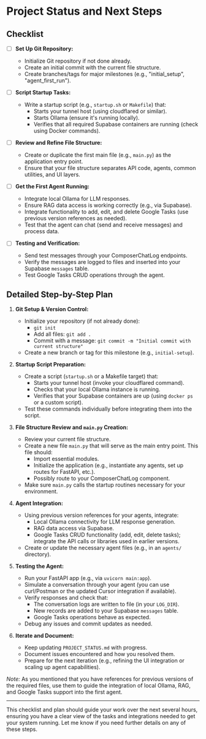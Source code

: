 # Project Status and Next Steps

## Checklist
- [ ] **Set Up Git Repository:**  
  - Initialize Git repository if not done already.  
  - Create an initial commit with the current file structure.  
  - Create branches/tags for major milestones (e.g., "initial_setup", "agent_first_run").

- [ ] **Script Startup Tasks:**  
  - Write a startup script (e.g., `startup.sh` or `Makefile`) that:
    - Starts your tunnel host (using cloudflared or similar).  
    - Starts Ollama (ensure it's running locally).  
    - Verifies that all required Supabase containers are running (check using Docker commands).
  
- [ ] **Review and Refine File Structure:**  
  - Create or duplicate the first main file (e.g., `main.py`) as the application entry point.
  - Ensure that your file structure separates API code, agents, common utilities, and UI layers.

- [ ] **Get the First Agent Running:**  
  - Integrate local Ollama for LLM responses.
  - Ensure RAG data access is working correctly (e.g., via Supabase).
  - Integrate functionality to add, edit, and delete Google Tasks (use previous version references as needed).
  - Test that the agent can chat (send and receive messages) and process data.

- [ ] **Testing and Verification:**  
  - Send test messages through your ComposerChatLog endpoints.
  - Verify the messages are logged to files and inserted into your Supabase `messages` table.
  - Test Google Tasks CRUD operations through the agent.

## Detailed Step-by-Step Plan

1. **Git Setup & Version Control:**
   - Initialize your repository (if not already done):
     - `git init`
     - Add all files: `git add .`
     - Commit with a message: `git commit -m "Initial commit with current structure"`
   - Create a new branch or tag for this milestone (e.g., `initial-setup`).

2. **Startup Script Preparation:**
   - Create a script (`startup.sh` or a Makefile target) that:
     - Starts your tunnel host (invoke your cloudflared command).
     - Checks that your local Ollama instance is running.
     - Verifies that your Supabase containers are up (using `docker ps` or a custom script).
   - Test these commands individually before integrating them into the script.

3. **File Structure Review and `main.py` Creation:**
   - Review your current file structure.
   - Create a new file `main.py` that will serve as the main entry point. This file should:
     - Import essential modules.
     - Initialize the application (e.g., instantiate any agents, set up routes for FastAPI, etc.).
     - Possibly route to your ComposerChatLog component.
   - Make sure `main.py` calls the startup routines necessary for your environment.

4. **Agent Integration:**
   - Using previous version references for your agents, integrate:
     - Local Ollama connectivity for LLM response generation.
     - RAG data access via Supabase.
     - Google Tasks CRUD functionality (add, edit, delete tasks); integrate the API calls or libraries used in earlier versions.
   - Create or update the necessary agent files (e.g., in an `agents/` directory).

5. **Testing the Agent:**
   - Run your FastAPI app (e.g., via `uvicorn main:app`).
   - Simulate a conversation through your agent (you can use curl/Postman or the updated Cursor integration if available).
   - Verify responses and check that:
     - The conversation logs are written to file (in your `LOG_DIR`).
     - New records are added to your Supabase `messages` table.
     - Google Tasks operations behave as expected.
   - Debug any issues and commit updates as needed.

6. **Iterate and Document:**
   - Keep updating `PROJECT_STATUS.md` with progress.
   - Document issues encountered and how you resolved them.
   - Prepare for the next iteration (e.g., refining the UI integration or scaling up agent capabilities).

*Note:* As you mentioned that you have references for previous versions of the required files, use them to guide the integration of local Ollama, RAG, and Google Tasks support into the first agent.

---

This checklist and plan should guide your work over the next several hours, ensuring you have a clear view of the tasks and integrations needed to get your system running. Let me know if you need further details on any of these steps.
